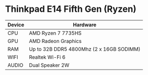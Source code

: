 # Thinkpad E14 Fifth Gen (Ryzen)

| Device        | Hardware                                                                  |
|---------------|---------------------------------------------------------------------------|
| CPU           | AMD Ryzen 7 7735HS                                                        |
| GPU           | AMD Radeon Graphics                                                       |
| RAM           | Up to 32B DDR5 4800Mhz (2 x 16GB SODIMM)                                  |
| WIFI          | Realtek Wi-Fi 6                                                           |
| AUDIO         | Dual Speaker 2W                                                           |

